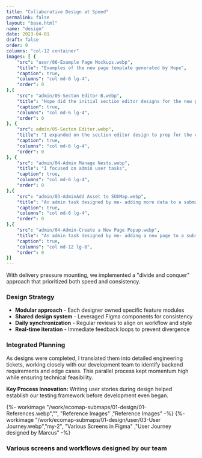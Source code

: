 ```yaml
---
title: "Collaborative Design at Speed"
permalink: false
layout: "base.html"
name: "design"
date: 2023-04-01
draft: false
order: 0
columns: "col-12 container"
images: [ {
    "src": "user/06-Example Page Mockups.webp",
    "title": "Examples of the new page template generated by Hope",
    "caption": true,
    "columns": "col md-6 lg-4",
    "order": 0
},{
    "src": "admin/05-Secton Editor-B.webp",
    "title": "Hope did the initial section editor designs for the new page template",
    "caption": true,
    "columns": "col md-6 lg-4",
    "order": 0
}, {
    "src": admin/05-Secton Editor.webp",
    "title": "I expanded on the section editor design to prep for the engineers",
    "caption": true,
    "columns": "col md-6 lg-4",
    "order": 0
}, {
    "src": "admin/04-Admin Manage Nests.webp",
    "title": "I focused on admin user tasks",
    "caption": true,
    "columns": "col md-6 lg-4",
    "order": 0
},{
    "src": "admin/03-AdminAdd Asset to SUbMap.webp",
    "title": "An admin task designed by me- adding more data to a submap",
    "caption": true,
    "columns": "col md-6 lg-4",
    "order": 0
},{
    "src": "admin/04-Admin-Create a New Page Popup.webp",
    "title": "An admin task designed by me- adding a new page to a submap",
    "caption": true,
    "columns": "col md-12 lg-8",
    "order": 0
}]
---
```

<div class="col col-12 sm-7 md-6 lg-7">

With delivery pressure mounting, we implemented a "divide and conquer" approach that prioritized both speed and consistency.

### Design Strategy

- **Modular approach** - Each designer owned specific feature modules
- **Shared design system** - Leveraged Figma components for consistency
- **Daily synchronization** - Regular reviews to align on workflow and style
- **Real-time iteration** - Immediate feedback loops to prevent divergence

### Integrated Planning

As designs were completed, I translated them into detailed engineering tickets, working closely with our development team to identify backend requirements and edge cases. This parallel process kept momentum high while ensuring technical feasibility.

</div>
<div class="col col-12 sm-5 md-6 lg-5">
<div class="bg-cyan text-white p-2 my-2">

**Key Process Innovation:** Writing user stories during design helped establish our testing framework before development even began.

</div>

{%- workimage "/work/ecomap-submaps/01-design/01-References.webp","", "Reference Images"  ,"Reference Images"  -%}
{%- workimage "/work/ecomap-submaps/01-design/user/03-User Journey.webp","my-2", "Various Screens in Figma"  ,"User Journey designed by Marcus"  -%}



</div>

### Various screens and workflows designed by our team